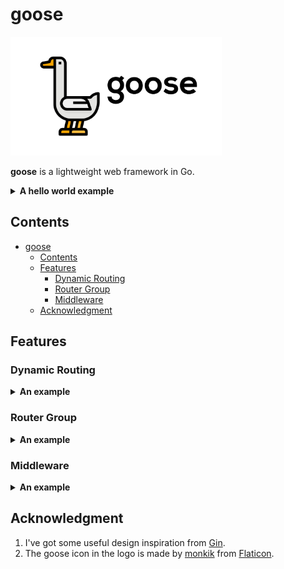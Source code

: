 # goose

<a href="https://github.com/zhoudaxia233/goose"><img height="190px" src="logo.svg"></a>

**goose** is a lightweight web framework in Go.

<details>
<summary><strong>A hello world example</strong></summary>

```go
package main

import (
	"github.com/zhoudaxia233/goose"
)

func main() {
	g := goose.New()

	g.GET("/", func(ctx *goose.Context) {
		ctx.String("Hello World!")
	})

	g.Run(":8080")
}
```

</details>

## Contents
- [goose](#goose)
	- [Contents](#contents)
	- [Features](#features)
		- [Dynamic Routing](#dynamic-routing)
		- [Router Group](#router-group)
		- [Middleware](#middleware)
	- [Acknowledgment](#acknowledgment)

## Features
### Dynamic Routing

<details>
<summary><strong>An example</strong></summary>

```go
package main

import (
	"github.com/zhoudaxia233/goose"
)

func main() {
	g := goose.New()

	g.GET("/info/:name", func(ctx *goose.Context) {
		ctx.String("My name is %s", ctx.Param(":name"))
	})

	g.Run(":8080")
}

```

</details>

### Router Group

<details>
<summary><strong>An example</strong></summary>

```go
package main

import (
	"github.com/zhoudaxia233/goose"
)

func main() {
	g := goose.New()

	v1 := g.Group("v1")
	{
		v1.GET("/", func(ctx *goose.Context) {
			ctx.HTML("<h1>V1 PAGE!</h1>")
		})

		v1.GET("/hello", func(ctx *goose.Context) {
			ctx.String("Hello V1!")
		})

		// goose also supports nested router group
		v2 := v1.Group("v2")
		{
			v2.GET("/hello", func(ctx *goose.Context) {
				ctx.String("Hello V2!")
			})
		}
	}

	g.Run(":8080")
}

```

</details>

### Middleware

<details>
<summary><strong>An example</strong></summary>

```go
package main

import (
	"github.com/zhoudaxia233/goose"
)

func main() {
	g := goose.New()
	g.Use(func(ctx *goose.Context) {
		log.Println("here get executed before handling the request")
		ctx.Next()
		log.Println("here get executed after handling the request")
	})

	g.GET("/", func(ctx *goose.Context) {
		ctx.String("Hello World!")
	})

	v1 := g.Group("v1")
	v1.Use(func(ctx *goose.Context) {
		log.Println("before v1")
		ctx.Next()
		log.Println("after v1")
	})

	v1.GET("/hello", func(ctx *goose.Context) {
		ctx.String("Hello V1!")
	})

	g.Run(":8080")
}

```

</details>

## Acknowledgment

1. I've got some useful design inspiration from [Gin](https://github.com/gin-gonic/gin).
2. The goose icon in the logo is made by [monkik](https://www.flaticon.com/authors/monkik) from [Flaticon](https://www.flaticon.com/).

